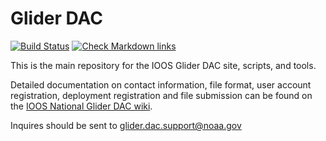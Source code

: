 Glider DAC
==========
[![Build Status](https://travis-ci.org/ioos/glider-dac.svg?branch=master)](https://travis-ci.org/ioos/glider-dac)
[![Check Markdown links](https://github.com/ioos/glider-dac/actions/workflows/md-link-check.yml/badge.svg)](https://github.com/ioos/glider-dac/actions/workflows/md-link-check.yml)

This is the main repository for the IOOS Glider DAC site, scripts, and tools.

Detailed documentation on contact information, file format, user account registration, deployment registration and file submission can be found on the [IOOS National Glider DAC wiki](https://ioos.github.io/glider-dac/index.html).

Inquires should be sent to glider.dac.support@noaa.gov

